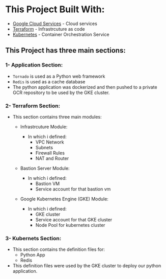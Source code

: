 # This Project Built With:

- [Google Cloud Services](https://cloud.google.com/) - Cloud services
- [Terraform](https://www.terraform.io/) - Infrastrcuture as code
- [Kubernetes](https://kubernetes.io) - Container Orchestration Service


## This Project has three main sections:

### 1- Application Section:
- `Tornado` is used as a Python web framework
- `Redis` is used as a cache database
- The python application was dockerized and then pushed to a private GCR repository to be used by the GKE cluster.

### 2- Terraform Section:
- This section contains three main modules:
    - Infrastrcuture Module:
        - In which i defined:
            - VPC Network
            - Subnets
            - Firewall Rules
            - NAT and Router
    
    - Bastion Server Module:
        - In which i defined:
            - Bastion VM
            - Service account for that bastion vm
    
    - Google Kubernetes Engine (GKE) Module:
        - In which i defined:
            - GKE cluster
            - Service account for that GKE cluster
            - Node Pool for kubernetes cluster

### 3- Kubernets Section:
- This section contains the definition files for:
    - Python App
    - Redis
- This definition files were used by the GKE cluster to deploy our python application.